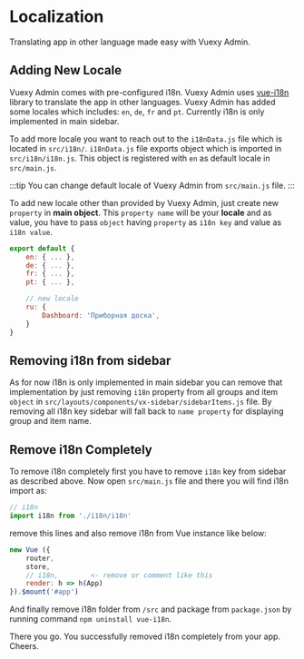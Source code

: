 
# Localization

<box header>

Translating app in other language made easy with Vuexy Admin.

</box>

<box>

## Adding New Locale
	
Vuexy Admin comes with pre-configured i18n. Vuexy Admin uses [vue-i18n](https://kazupon.github.io/vue-i18n/) library to translate the app in other languages. Vuexy Admin has added some locales which includes: `en`, `de`, `fr` and `pt`. Currently i18n is only implemented in main sidebar.

To add more locale you want to reach out to the `i18nData.js` file which is located in `src/i18n/`. `i18nData.js` file exports object which is imported in `src/i18n/i18n.js`. This object is registered with `en` as default locale in `src/main.js`.

:::tip
You can change default locale of Vuexy Admin from `src/main.js` file.
:::

To add new locale other than provided by Vuexy Admin, just create new `property` in **main object**. This `property name` will be your **locale** and as value, you have to pass `object` having `property` as `i18n key` and value as `i18n value`.

```js
export default {
	en: { ... },
	de: { ... },
	fr: { ... },
	pt: { ... },

	// new locale
	ru: {
		Dashboard: 'Приборная доска',
	}
}
```

</box>

<box>
	
## Removing i18n from sidebar

As for now i18n is only implemented in main sidebar you can remove that implementation by just removing `i18n` property from all groups and item `object` in `src/layouts/components/vx-sidebar/sidebarItems.js` file. By removing all i18n key sidebar will fall back to `name property` for displaying group and item name.

</box>

<box>
	
## Remove i18n Completely

To remove i18n completely first you have to remove `i18n` key from sidebar as described above. Now open `src/main.js` file and there you will find i18n import as:
```js
// i18n
import i18n from './i18n/i18n'
```
remove this lines and also remove i18n from Vue instance like below:
```js
new Vue ({
    router,
    store,
    // i18n, 		<- remove or comment like this
    render: h => h(App)
}).$mount('#app')
```

And finally remove i18n folder from `/src` and package from `package.json` by running command `npm uninstall vue-i18n`.

There you go. You successfully removed i18n completely from your app. Cheers.

</box>
